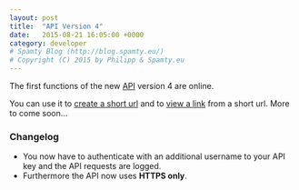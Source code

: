 ```yaml
---
layout: post
title:  "API Version 4"
date:   2015-08-21 16:05:00 +0000
category: developer
# Spamty Blog (http://blog.spamty.eu/)
# Copyright (C) 2015 by Philipp & Spamty.eu
---
```

The first functions of the new [API](http://dev.spamty.eu/) version 4 are online. 

You can use it to [create a short url](http://dev.spamty.eu/shorturlcreate) and to [view a link](http://dev.spamty.eu/shorturlview) from a short url. More to come soon...

### Changelog
* You now have to authenticate with an additional username to your API key and the API requests are logged.
* Furthermore the API now uses **HTTPS only**.